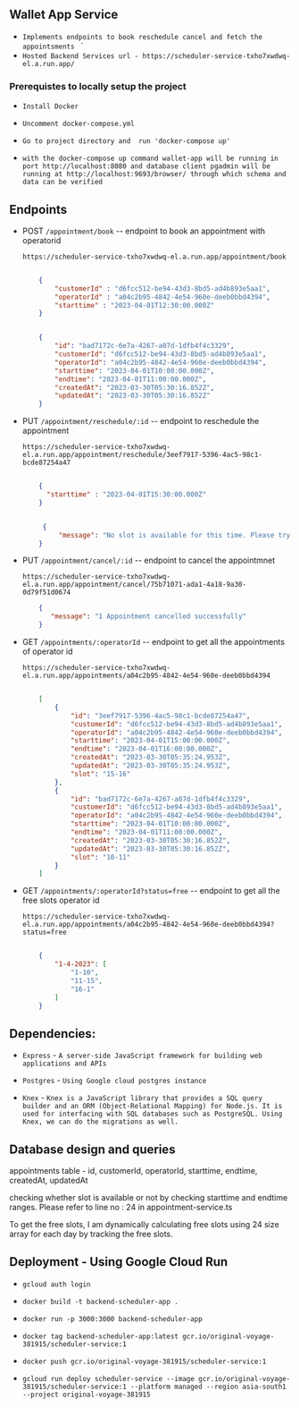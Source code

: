 
## Wallet App Service

- `Implements endpoints to book reschedule cancel and fetch the appointsments `
` 
- `Hosted Backend Services url - https://scheduler-service-txho7xwdwq-el.a.run.app/` 

### Prerequistes to locally setup the project

- `Install Docker`

- `Uncomment docker-compose.yml`

- `Go to project directory and  run 'docker-compose up'`

- `with the docker-compose up command wallet-app will be running in port http://localhost:8080 and database client pgadmin will be running at http://localhost:9693/browser/ through which schema and data can be verified`


## Endpoints

 - POST `/appointment/book` -- endpoint to book an appointment with operatorid 

    `https://scheduler-service-txho7xwdwq-el.a.run.app/appointment/book`

    ```json Request

        {
            "customerId" : "d6fcc512-be94-43d3-8bd5-ad4b893e5aa1",
            "operatorId" : "a04c2b95-4842-4e54-960e-deeb0bbd4394",
            "starttime" : "2023-04-01T12:30:00.000Z"
        }

    ```

    ```json Response

        {
            "id": "bad7172c-6e7a-4267-a07d-1dfb4f4c3329",
            "customerId": "d6fcc512-be94-43d3-8bd5-ad4b893e5aa1",
            "operatorId": "a04c2b95-4842-4e54-960e-deeb0bbd4394",
            "starttime": "2023-04-01T10:00:00.000Z",
            "endtime": "2023-04-01T11:00:00.000Z",
            "createdAt": "2023-03-30T05:30:16.852Z",
            "updatedAt": "2023-03-30T05:30:16.852Z"
        }

    ```



 - PUT `/appointment/reschedule/:id` -- endpoint to reschedule the appointment

    `https://scheduler-service-txho7xwdwq-el.a.run.app/appointment/reschedule/3eef7917-5396-4ac5-98c1-bcde87254a47`

    ```json Request

        {
          "starttime" : "2023-04-01T15:30:00.000Z"
        }

    ```

    ```json Response

         {
             "message": "No slot is available for this time. Please try to reschedule with different slot"
        }

    ```

 - PUT `/appointment/cancel/:id` -- endpoint to cancel the appointmnet
      
    `https://scheduler-service-txho7xwdwq-el.a.run.app/appointment/cancel/75b71071-ada1-4a18-9a30-0d79f51d0674`


    ```json Response
        {
           "message": "1 Appointment cancelled successfully"
        }
    ```

 - GET `/appointments/:operatorId` -- endpoint to get all the appointments of operator id

   `https://scheduler-service-txho7xwdwq-el.a.run.app/appointments/a04c2b95-4842-4e54-960e-deeb0bbd4394`

    ```json Response

        [
            {
                "id": "3eef7917-5396-4ac5-98c1-bcde87254a47",
                "customerId": "d6fcc512-be94-43d3-8bd5-ad4b893e5aa1",
                "operatorId": "a04c2b95-4842-4e54-960e-deeb0bbd4394",
                "starttime": "2023-04-01T15:00:00.000Z",
                "endtime": "2023-04-01T16:00:00.000Z",
                "createdAt": "2023-03-30T05:35:24.953Z",
                "updatedAt": "2023-03-30T05:35:24.953Z",
                "slot": "15-16"
            },
            {
                "id": "bad7172c-6e7a-4267-a07d-1dfb4f4c3329",
                "customerId": "d6fcc512-be94-43d3-8bd5-ad4b893e5aa1",
                "operatorId": "a04c2b95-4842-4e54-960e-deeb0bbd4394",
                "starttime": "2023-04-01T10:00:00.000Z",
                "endtime": "2023-04-01T11:00:00.000Z",
                "createdAt": "2023-03-30T05:30:16.852Z",
                "updatedAt": "2023-03-30T05:30:16.852Z",
                "slot": "10-11"
            }
        ]

    ```
- GET `/appointments/:operatorId?status=free` -- endpoint to get all the free slots operator id

   `https://scheduler-service-txho7xwdwq-el.a.run.app/appointments/a04c2b95-4842-4e54-960e-deeb0bbd4394?status=free`

    ```json Response

        {
            "1-4-2023": [
                "1-10",
                "11-15",
                "16-1"
            ]
        }
    ```
 


## Dependencies:

- `Express` - `A server-side JavaScript framework for building web applications and APIs`

- `Postgres` - `Using Google cloud postgres instance`

- `Knex` - `Knex is a JavaScript library that provides a SQL query builder and an ORM (Object-Relational Mapping) for Node.js. It is used for interfacing with SQL databases such as PostgreSQL. Using Knex, we can do the migrations as well.`


## Database design and queries

appointments table - id, customerId, operatorId, starttime, endtime, createdAt, updatedAt

checking whether slot is available or not by checking starttime and endtime ranges. Please refer to line no : 24 in appointment-service.ts

To get the free slots, I am dynamically calculating free slots using 24 size array for each day by tracking the free slots.

## Deployment  - Using Google Cloud Run

- `gcloud auth login`

- `docker build -t backend-scheduler-app .`

- `docker run -p 3000:3000 backend-scheduler-app`

- `docker tag backend-scheduler-app:latest gcr.io/original-voyage-381915/scheduler-service:1`

- `docker push gcr.io/original-voyage-381915/scheduler-service:1` 

- `gcloud run deploy scheduler-service --image gcr.io/original-voyage-381915/scheduler-service:1 --platform managed --region asia-south1 --project original-voyage-381915`




 
